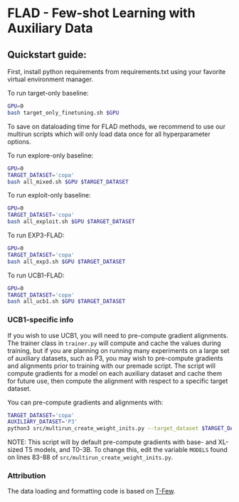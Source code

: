 # FLAD - Few-shot Learning with Auxiliary Data

## Quickstart guide:

First, install python requirements from requirements.txt using your favorite virtual environment manager.

To run target-only baseline:
```bash
GPU=0
bash target_only_finetuning.sh $GPU
```

To save on dataloading time for FLAD methods, we recommend to use our multirun scripts which will only load data once for all hyperparameter options.

To run explore-only baseline:
```bash
GPU=0
TARGET_DATASET='copa'
bash all_mixed.sh $GPU $TARGET_DATASET
```

To run exploit-only baseline:
```bash
GPU=0
TARGET_DATASET='copa'
bash all_exploit.sh $GPU $TARGET_DATASET
```

To run EXP3-FLAD:
```bash
GPU=0
TARGET_DATASET='copa'
bash all_exp3.sh $GPU $TARGET_DATASET
```

To run UCB1-FLAD:
```bash
GPU=0
TARGET_DATASET='copa'
bash all_ucb1.sh $GPU $TARGET_DATASET
```

### UCB1-specific info
If you wish to use UCB1, you will need to pre-compute gradient alignments. The trainer class in `trainer.py` will compute and cache the values during training, but if you are planning on running many experiments on a large set of auxiliary datasets, such as P3, you may wish to pre-compute gradients and alignments prior to training with our premade script. The script will compute gradients for a model on each auxiliary dataset and cache them for future use, then compute the alignment with respect to a specific target dataset.

You can pre-compute gradients and alignments with:
```bash
TARGET_DATASET='copa'
AUXILIARY_DATASET='P3'
python3 src/multirun_create_weight_inits.py --target_dataset $TARGET_DATASET --auxiliary_dataset $AUXILIARY_DATASET
```

NOTE: This script will by default pre-compute gradients with base- and XL-sized T5 models, and T0-3B. To change this, edit the variable ```MODELS``` found on lines 83-88 of `src/multirun_create_weight_inits.py`.


### Attribution
The data loading and formatting code is based on [T-Few](https://github.com/r-three/t-few).
